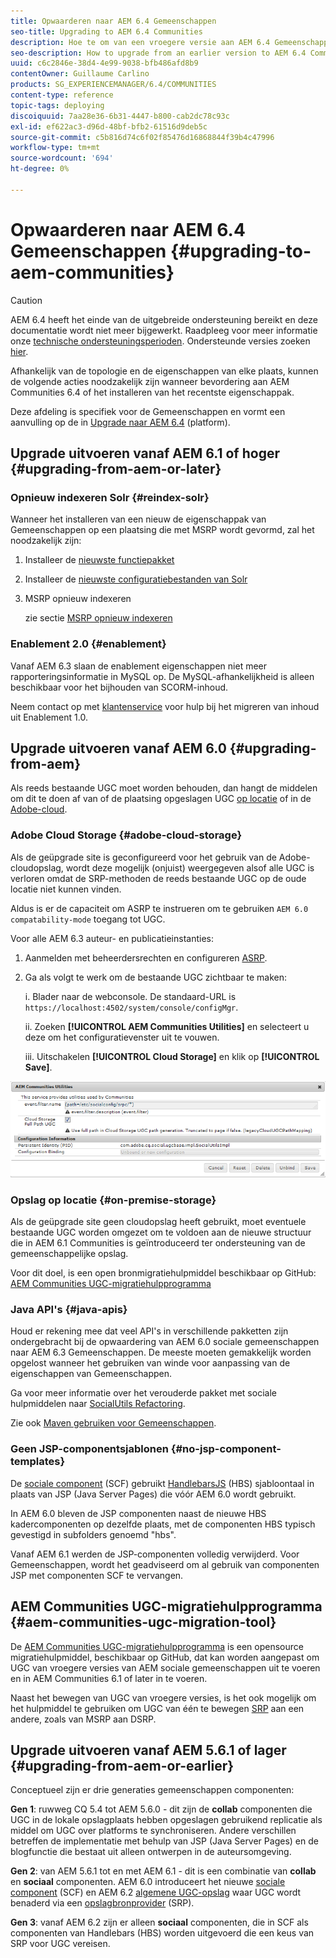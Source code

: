 ```yaml
---
title: Opwaarderen naar AEM 6.4 Gemeenschappen
seo-title: Upgrading to AEM 6.4 Communities
description: Hoe te om van een vroegere versie aan AEM 6.4 Gemeenschappen te bevorderen
seo-description: How to upgrade from an earlier version to AEM 6.4 Communities
uuid: c6c2846e-38d4-4e99-9038-bfb486afd8b9
contentOwner: Guillaume Carlino
products: SG_EXPERIENCEMANAGER/6.4/COMMUNITIES
content-type: reference
topic-tags: deploying
discoiquuid: 7aa28e36-6b31-4447-b800-cab2dc78c93c
exl-id: ef622ac3-d96d-48bf-bfb2-61516d9deb5c
source-git-commit: c5b816d74c6f02f85476d16868844f39b4c47996
workflow-type: tm+mt
source-wordcount: '694'
ht-degree: 0%

---
```


# Opwaarderen naar AEM 6.4 Gemeenschappen {#upgrading-to-aem-communities}

>[!CAUTION]
>
>AEM 6.4 heeft het einde van de uitgebreide ondersteuning bereikt en deze documentatie wordt niet meer bijgewerkt. Raadpleeg voor meer informatie onze [technische ondersteuningsperioden](https://helpx.adobe.com/support/programs/eol-matrix.html). Ondersteunde versies zoeken [hier](https://experienceleague.adobe.com/docs/).

Afhankelijk van de topologie en de eigenschappen van elke plaats, kunnen de volgende acties noodzakelijk zijn wanneer bevordering aan AEM Communities 6.4 of het installeren van het recentste eigenschappak.

Deze afdeling is specifiek voor de Gemeenschappen en vormt een aanvulling op de in [Upgrade naar AEM 6.4](../../help/sites-deploying/upgrade.md) (platform).

## Upgrade uitvoeren vanaf AEM 6.1 of hoger {#upgrading-from-aem-or-later}

### Opnieuw indexeren Solr {#reindex-solr}

Wanneer het installeren van een nieuw de eigenschappak van Gemeenschappen op een plaatsing die met MSRP wordt gevormd, zal het noodzakelijk zijn:

1. Installeer de [nieuwste functiepakket](deploy-communities.md#latestfeaturepack)
2. Installeer de [nieuwste configuratiebestanden van Solr](msrp.md#upgrading)
3. MSRP opnieuw indexeren

   zie sectie [MSRP opnieuw indexeren](msrp.md#msrp-reindex-tool)

### Enablement 2.0 {#enablement}

Vanaf AEM 6.3 slaan de enablement eigenschappen niet meer rapporteringsinformatie in MySQL op. De MySQL-afhankelijkheid is alleen beschikbaar voor het bijhouden van SCORM-inhoud.

Neem contact op met [klantenservice](https://helpx.adobe.com/marketing-cloud/contact-support.html) voor hulp bij het migreren van inhoud uit Enablement 1.0.

## Upgrade uitvoeren vanaf AEM 6.0 {#upgrading-from-aem}

Als reeds bestaande UGC moet worden behouden, dan hangt de middelen om dit te doen af van of de plaatsing opgeslagen UGC [op locatie](#on-premise-storage) of in de [Adobe-cloud](#adobe-cloud-storage).

### Adobe Cloud Storage {#adobe-cloud-storage}

Als de geüpgrade site is geconfigureerd voor het gebruik van de Adobe-cloudopslag, wordt deze mogelijk (onjuist) weergegeven alsof alle UGC is verloren omdat de SRP-methoden de reeds bestaande UGC op de oude locatie niet kunnen vinden.

Aldus is er de capaciteit om ASRP te instrueren om te gebruiken `AEM 6.0 compatability-mode` toegang tot UGC.

Voor alle AEM 6.3 auteur- en publicatieinstanties:

1. Aanmelden met beheerdersrechten en configureren [ASRP](asrp.md).
1. Ga als volgt te werk om de bestaande UGC zichtbaar te maken:

   i. Blader naar de webconsole. De standaard-URL is
   `https://localhost:4502/system/console/configMgr`.

   ii. Zoeken **[!UICONTROL AEM Communities Utilities]** en selecteert u deze om het configuratievenster uit te vouwen.

   iii. Uitschakelen **[!UICONTROL Cloud Storage]** en klik op **[!UICONTROL Save]**.

![chlimage_1-126](assets/chlimage_1-126.png)

### Opslag op locatie {#on-premise-storage}

Als de geüpgrade site geen cloudopslag heeft gebruikt, moet eventuele bestaande UGC worden omgezet om te voldoen aan de nieuwe structuur die in AEM 6.1 Communities is geïntroduceerd ter ondersteuning van de gemeenschappelijke opslag.

Voor dit doel, is een open bronmigratiehulpmiddel beschikbaar op GitHub:\
[AEM Communities UGC-migratiehulpprogramma](https://github.com/Adobe-Marketing-Cloud/communities-ugc-migration)

### Java API&#39;s {#java-apis}

Houd er rekening mee dat veel API&#39;s in verschillende pakketten zijn ondergebracht bij de opwaardering van AEM 6.0 sociale gemeenschappen naar AEM 6.3 Gemeenschappen. De meeste moeten gemakkelijk worden opgelost wanneer het gebruiken van winde voor aanpassing van de eigenschappen van Gemeenschappen.

Ga voor meer informatie over het verouderde pakket met sociale hulpmiddelen naar [SocialUtils Refactoring](socialutils.md).

Zie ook [Maven gebruiken voor Gemeenschappen](maven.md).

### Geen JSP-componentsjablonen {#no-jsp-component-templates}

De [sociale component](scf.md) (SCF) gebruikt [HandlebarsJS](https://handlebarsjs.com/) (HBS) sjabloontaal in plaats van JSP (Java Server Pages) die vóór AEM 6.0 wordt gebruikt.

In AEM 6.0 bleven de JSP componenten naast de nieuwe HBS kadercomponenten op dezelfde plaats, met de componenten HBS typisch gevestigd in subfolders genoemd &quot;hbs&quot;.

Vanaf AEM 6.1 werden de JSP-componenten volledig verwijderd. Voor Gemeenschappen, wordt het geadviseerd om al gebruik van componenten JSP met componenten SCF te vervangen.

## AEM Communities UGC-migratiehulpprogramma {#aem-communities-ugc-migration-tool}

De [AEM Communities UGC-migratiehulpprogramma](https://github.com/Adobe-Marketing-Cloud/communities-ugc-migration) is een opensource migratiehulpmiddel, beschikbaar op GitHub, dat kan worden aangepast om UGC van vroegere versies van AEM sociale gemeenschappen uit te voeren en in AEM Communities 6.1 of later in te voeren.

Naast het bewegen van UGC van vroegere versies, is het ook mogelijk om het hulpmiddel te gebruiken om UGC van één te bewegen [SRP](working-with-srp.md) aan een andere, zoals van MSRP aan DSRP.

## Upgrade uitvoeren vanaf AEM 5.6.1 of lager {#upgrading-from-aem-or-earlier}

Conceptueel zijn er drie generaties gemeenschappen componenten:

**Gen 1**: ruwweg CQ 5.4 tot AEM 5.6.0 - dit zijn de **collab** componenten die UGC in de lokale opslagplaats hebben opgeslagen gebruikend replicatie als middel om UGC over platforms te synchroniseren. Andere verschillen betreffen de implementatie met behulp van JSP (Java Server Pages) en de blogfunctie die bestaat uit alleen ontwerpen in de auteursomgeving.

**Gen 2**: van AEM 5.6.1 tot en met AEM 6.1 - dit is een combinatie van **collab** en **sociaal** componenten. AEM 6.0 introduceert het nieuwe [sociale component](scf.md) (SCF) en AEM 6.2 [algemene UGC-opslag](working-with-srp.md) waar UGC wordt benaderd via een [opslagbronprovider](srp.md) (SRP).

**Gen 3**: vanaf AEM 6.2 zijn er alleen **sociaal** componenten, die in SCF als componenten van Handlebars (HBS) worden uitgevoerd die een keus van SRP voor UGC vereisen.
